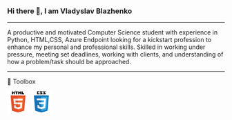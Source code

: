 ### Hi there 👋, I am Vladyslav Blazhenko 

---

A productive and motivated Computer Science student with experience in Python, HTML,CSS, Azure Endpoint looking for a kickstart profession to enhance my personal and professional skills. Skilled in working under pressure, meeting set deadlines, working with clients, and understanding of how a problem/task should be approached.

---

🧰 Toolbox

<img src="https://github.com/devicons/devicon/blob/master/icons/html5/html5-original-wordmark.svg" alt="HTML" width="50" height="50" />

<img src="https://github.com/devicons/devicon/blob/master/icons/css3/css3-original-wordmark.svg" alt="HTML" width="50" height="50" />

<!--
**VBlazhenko/VBlazhenko** is a ✨ _special_ ✨ repository because its `README.md` (this file) appears on your GitHub profile.

Here are some ideas to get you started:

- 🔭 I’m currently working on ...
- 🌱 I’m currently learning ...
- 👯 I’m looking to collaborate on ...
- 🤔 I’m looking for help with ...
- 💬 Ask me about ...
- 📫 How to reach me: ...
- 😄 Pronouns: ...
- ⚡ Fun fact: ...
-->
